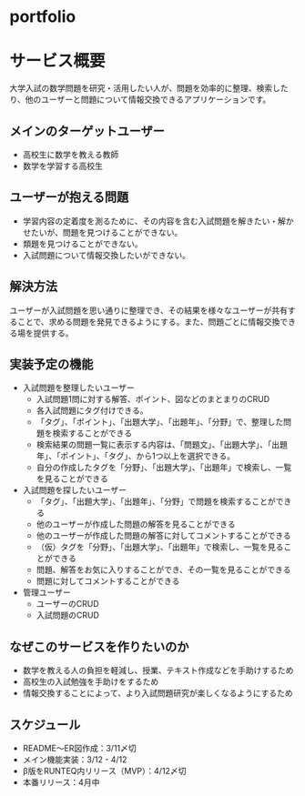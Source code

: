 # portfolio
# サービス概要
大学入試の数学問題を研究・活用したい人が、問題を効率的に整理、検索したり、他のユーザーと問題について情報交換できるアプリケーションです。

## メインのターゲットユーザー
- 高校生に数学を教える教師
- 数学を学習する高校生

## ユーザーが抱える問題
- 学習内容の定着度を測るために、その内容を含む入試問題を解きたい・解かせたいが、問題を見つけることができない。
- 類題を見つけることができない。
- 入試問題について情報交換したいができない。

## 解決方法
ユーザーが入試問題を思い通りに整理でき、その結果を様々なユーザーが共有することで、求める問題を発見できるようにする。また、問題ごとに情報交換できる場を提供する。

## 実装予定の機能
- 入試問題を整理したいユーザー
    - 入試問題1問に対する解答、ポイント、図などのまとまりのCRUD
    - 各入試問題にタグ付けできる。
    - 「タグ」、「ポイント」、「出題大学」、「出題年」、「分野」で、整理した問題を検索することができる
    - 検索結果の問題一覧に表示する内容は、「問題文」、「出題大学」、「出題年」、「ポイント」、「タグ」、から1つ以上を選択できる。
    - 自分の作成したタグを「分野」、「出題大学」、「出題年」で検索し、一覧を見ることができる
- 入試問題を探したいユーザー
    - 「タグ」、「出題大学」、「出題年」、「分野」で問題を検索することができる
    - 他のユーザーが作成した問題の解答を見ることができる
    - 他のユーザーが作成した問題の解答に対してコメントすることができる
    - （仮）タグを「分野」、「出題大学」、「出題年」で検索し、一覧を見ることができる
    - 問題、解答をお気に入りすることができ、その一覧を見ることができる
    - 問題に対してコメントすることができる
- 管理ユーザー
    - ユーザーのCRUD
    - 入試問題のCRUD
## なぜこのサービスを作りたいのか
- 数学を教える人の負担を軽減し、授業、テキスト作成などを手助けするため
- 高校生の入試勉強を手助けをするため
- 情報交換することによって、より入試問題研究が楽しくなるようにするため

## スケジュール
- README〜ER図作成：3/11〆切
- メイン機能実装：3/12 - 4/12
- β版をRUNTEQ内リリース（MVP）：4/12〆切
- 本番リリース：4月中